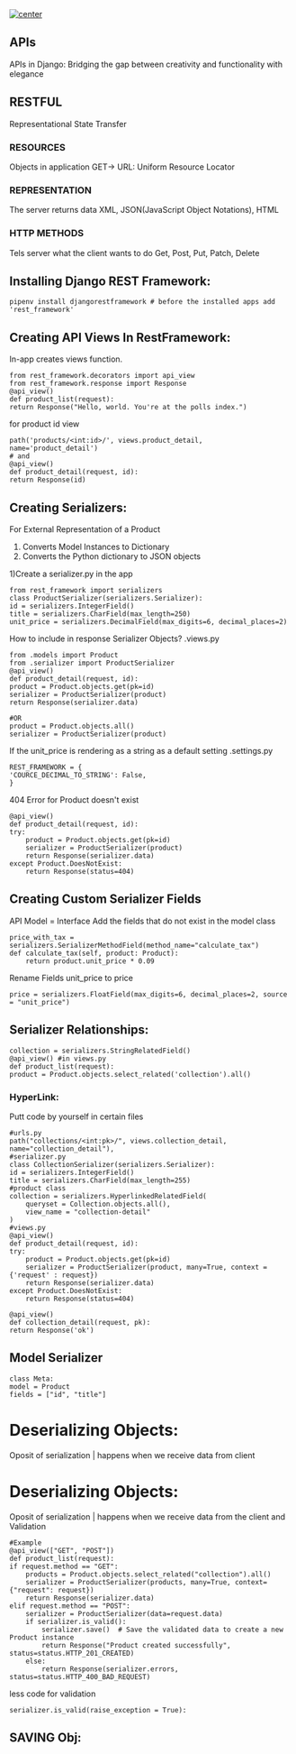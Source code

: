 <a href="">
  <img align="center" src="https://img.shields.io/badge/APIs%20In%20Django-RESTful%20APIs-blue" alt="center">
</a>

## APIs
APIs in Django: Bridging the gap between creativity and functionality with elegance
## RESTFUL
Representational State Transfer
### RESOURCES
Objects in application GET-> URL: Uniform Resource Locator
### REPRESENTATION
The server returns data XML, JSON(JavaScript Object Notations), HTML
### HTTP METHODS
Tels server what the client wants to do
Get, Post, Put, Patch, Delete

## Installing Django REST Framework:
    pipenv install djangorestframework # before the installed apps add 'rest_framework'
## Creating API Views In RestFramework:
In-app creates views function.

    from rest_framework.decorators import api_view
    from rest_framework.response import Response
    @api_view()
    def product_list(request):
    return Response("Hello, world. You're at the polls index.")
for product id view

    path('products/<int:id>/', views.product_detail, name='product_detail')
    # and
    @api_view()
    def product_detail(request, id):
    return Response(id)
## Creating Serializers:
For External Representation of a Product
1. Converts Model Instances to Dictionary
2. Converts the Python dictionary to JSON objects

1)Create a serializer.py in the app

    from rest_framework import serializers
    class ProductSerializer(serializers.Serializer):
    id = serializers.IntegerField()
    title = serializers.CharField(max_length=250)
    unit_price = serializers.DecimalField(max_digits=6, decimal_places=2)
How to include in response Serializer Objects?
.views.py

    from .models import Product
    from .serializer import ProductSerializer
    @api_view()
    def product_detail(request, id):
    product = Product.objects.get(pk=id)
    serializer = ProductSerializer(product)
    return Response(serializer.data)

    #OR
    product = Product.objects.all()
    serializer = ProductSerializer(product)
    
If the unit_price is rendering as a string as a default setting
.settings.py

    REST_FRAMEWORK = {
    'COURCE_DECIMAL_TO_STRING': False,
    }

404 Error for Product doesn't exist
    
    @api_view()
    def product_detail(request, id):
    try:
        product = Product.objects.get(pk=id)
        serializer = ProductSerializer(product)
        return Response(serializer.data)
    except Product.DoesNotExist:
        return Response(status=404)

## Creating Custom Serializer Fields
API Model = Interface
Add the fields that do not exist in the model class
       
    price_with_tax = serializers.SerializerMethodField(method_name="calculate_tax")
    def calculate_tax(self, product: Product):
        return product.unit_price * 0.09
Rename Fields
unit_price to price

    price = serializers.FloatField(max_digits=6, decimal_places=2, source = "unit_price")

## Serializer Relationships:
    collection = serializers.StringRelatedField()
    @api_view() #in views.py
    def product_list(request):
    product = Product.objects.select_related('collection').all()
### HyperLink:
Putt code by yourself in certain files
    
    #urls.py
    path("collections/<int:pk>/", views.collection_detail, name="collection_detail"),
    #serializer.py
    class CollectionSerializer(serializers.Serializer):
    id = serializers.IntegerField()
    title = serializers.CharField(max_length=255)
    #product class
    collection = serializers.HyperlinkedRelatedField(
        queryset = Collection.objects.all(),
        view_name = "collection-detail"
    )
    #views.py
    @api_view()
    def product_detail(request, id):
    try:
        product = Product.objects.get(pk=id)
        serializer = ProductSerializer(product, many=True, context = {'request' : request})
        return Response(serializer.data)
    except Product.DoesNotExist:
        return Response(status=404)

    @api_view()
    def collection_detail(request, pk):
    return Response('ok')

## Model Serializer
    class Meta:
    model = Product
    fields = ["id", "title"]
# Deserializing Objects:
Oposit of serialization | happens when we receive data from client
# Deserializing Objects:
Oposit of serialization | happens when we receive data from the client
and Validation

    #Example
    @api_view(["GET", "POST"])
    def product_list(request):
    if request.method == "GET":
        products = Product.objects.select_related("collection").all()
        serializer = ProductSerializer(products, many=True, context={"request": request})
        return Response(serializer.data)
    elif request.method == "POST":
        serializer = ProductSerializer(data=request.data)
        if serializer.is_valid():
            serializer.save()  # Save the validated data to create a new Product instance
            return Response("Product created successfully", status=status.HTTP_201_CREATED)
        else:
            return Response(serializer.errors, status=status.HTTP_400_BAD_REQUEST)
    
less code for validation

    serializer.is_valid(raise_exception = True):

## SAVING Obj:
    

